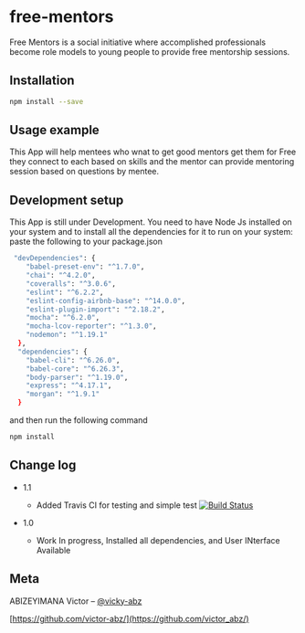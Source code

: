 # free-mentors

Free Mentors is a social initiative where accomplished professionals become role models to young people to provide free mentorship sessions.


## Installation


```sh
npm install --save
```



## Usage example

This App will help mentees who wnat to get good mentors get them for Free
they connect to each based on skills and the mentor can provide mentoring session based on questions by mentee.


## Development setup

This App is still under Development. You need to have Node Js installed on your system and to install all the dependencies for it to run on your system:
paste the following to your package.json

```sh
 "devDependencies": {
    "babel-preset-env": "^1.7.0",
    "chai": "^4.2.0",
    "coveralls": "^3.0.6",
    "eslint": "^6.2.2",
    "eslint-config-airbnb-base": "^14.0.0",
    "eslint-plugin-import": "^2.18.2",
    "mocha": "^6.2.0",
    "mocha-lcov-reporter": "^1.3.0",
    "nodemon": "^1.19.1"
  },
  "dependencies": {
    "babel-cli": "^6.26.0",
    "babel-core": "^6.26.3",
    "body-parser": "^1.19.0",
    "express": "^4.17.1",
    "morgan": "^1.9.1"
  }
  ```
and then run the following command

```sh
npm install
```
## Change log
* 1.1
    * Added Travis CI for testing and simple test
    [![Build Status](https://travis-ci.org/victor-abz/free-mentors.svg?branch=ch-integrating-travis-ci-168130864)](https://travis-ci.org/victor-abz/free-mentors)

* 1.0
    * Work In progress, Installed all dependencies, and User INterface Available
    


## Meta

ABIZEYIMANA Victor – [@vicky-abz](https://twitter.com/vicky_abz)


[https://github.com/victor-abz/](https://github.com/victor_abz/)
